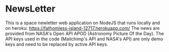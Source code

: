 # NewsLetter
This is a space newletter web application on NodeJS that runs locally and on heroku: https://fathomless-island-12717.herokuapp.com/
The news are provided from NASA's Open API APOD (Astronomy Picture Of the Day).
The API keys used in the code (Mailchimp's API and NASA's API) are only demo keys and need to be replaced by active API keys.
